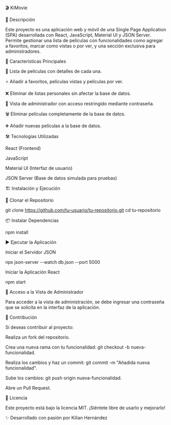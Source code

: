 🎬 KiMovie

📌 Descripción

Este proyecto es una aplicación web y móvil de una Single Page Application (SPA) desarrollada con React, JavaScript, Material UI y JSON Server. Permite gestionar una lista de películas con funcionalidades como agregar a favoritos, marcar como vistas o por ver, y una sección exclusiva para administradores.

🚀 Características Principales

📜 Lista de películas con detalles de cada una.

⭐ Añadir a favoritos, películas vistas y películas por ver.

❌ Eliminar de listas personales sin afectar la base de datos.

🔐 Vista de administrador con acceso restringido mediante contraseña.

🗑️ Eliminar películas completamente de la base de datos.

➕ Añadir nuevas películas a la base de datos.

🛠️ Tecnologías Utilizadas

React (Frontend)

JavaScript

Material UI (Interfaz de usuario)

JSON Server (Base de datos simulada para pruebas)

🏗️ Instalación y Ejecución

🔽 Clonar el Repositorio

git clone https://github.com/tu-usuario/tu-repositorio.git
cd tu-repositorio

📦 Instalar Dependencias

npm install

▶️ Ejecutar la Aplicación

Iniciar el Servidor JSON

npx json-server --watch db.json --port 5000

Iniciar la Aplicación React

npm start

🔑 Acceso a la Vista de Administrador

Para acceder a la vista de administración, se debe ingresar una contraseña que se solicita en la interfaz de la aplicación.

📌 Contribución

Si deseas contribuir al proyecto:

Realiza un fork del repositorio.

Crea una nueva rama con tu funcionalidad: git checkout -b nueva-funcionalidad.

Realiza los cambios y haz un commit: git commit -m "Añadida nueva funcionalidad".

Sube los cambios: git push origin nueva-funcionalidad.

Abre un Pull Request.

📄 Licencia

Este proyecto está bajo la licencia MIT. ¡Siéntete libre de usarlo y mejorarlo!

✨ Desarrollado con pasión por Kilian Hernández